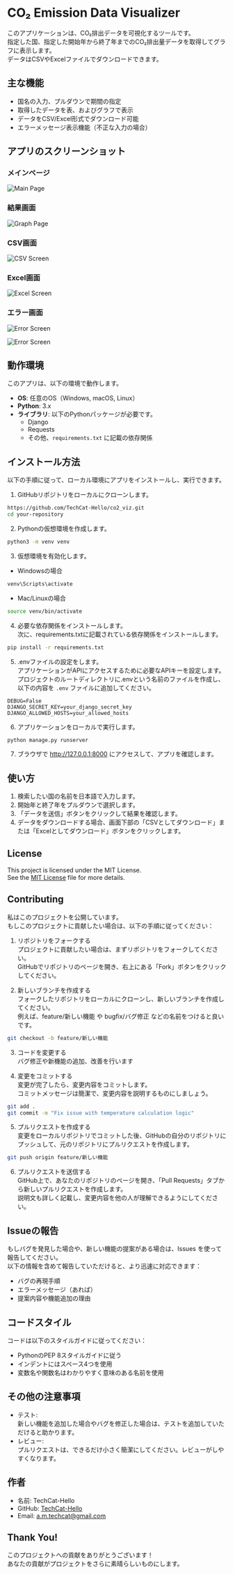# CO₂ Emission Data Visualizer  
このアプリケーションは、CO₂排出データを可視化するツールです。  
指定した国、指定した開始年から終了年までのCO₂排出量データを取得してグラフに表示します。  
データはCSVやExcelファイルでダウンロードできます。

## 主な機能
- 国名の入力、プルダウンで期間の指定
- 取得したデータを表、およびグラフで表示
- データをCSV/Excel形式でダウンロード可能
- エラーメッセージ表示機能（不正な入力の場合）

## アプリのスクリーンショット

### メインページ
![Main Page](image/main_co2viz_page.png)


### 結果画面
![Graph Page](image/graph_co2viz_page.png)


### CSV画面
![CSV Screen](image/csv_co2viz_view.png)


### Excel画面
![Excel Screen](image/excel_co2viz_view.png)


### エラー画面
![Error Screen](image/error_co2viz1_page.png)

![Error Screen](image/error_co2viz2_page.png)


## 動作環境
このアプリは、以下の環境で動作します。

- **OS**: 任意のOS（Windows, macOS, Linux）
- **Python**: 3.x
- **ライブラリ**: 以下のPythonパッケージが必要です。
  - Django
  - Requests
  - その他、`requirements.txt` に記載の依存関係


## インストール方法

以下の手順に従って、ローカル環境にアプリをインストールし、実行できます。

1. GitHubリポジトリをローカルにクローンします。
```bash  
https://github.com/TechCat-Hello/co2_viz.git  
cd your-repository
```

2. Pythonの仮想環境を作成します。  
```bash  
python3 -m venv venv
```

3. 仮想環境を有効化します。
- Windowsの場合
```bash  
venv\Scripts\activate
```

- Mac/Linuxの場合
```bash  
source venv/bin/activate
```

4. 必要な依存関係をインストールします。  
次に、requirements.txtに記載されている依存関係をインストールします。 
```bash  
pip install -r requirements.txt
```

5. .envファイルの設定をします。  
アプリケーションがAPIにアクセスするために必要なAPIキーを設定します。    
プロジェクトのルートディレクトリに.envという名前のファイルを作成し、以下の内容を `.env` ファイルに追加してください。  
```env
DEBUG=False
DJANGO_SECRET_KEY=your_django_secret_key
DJANGO_ALLOWED_HOSTS=your_allowed_hosts  
```

6. アプリケーションをローカルで実行します。  
```bash  
python manage.py runserver
```  

7. ブラウザで http://127.0.0.1:8000 にアクセスして、アプリを確認します。


## 使い方
1. 検索したい国の名前を日本語で入力します。
2. 開始年と終了年をプルダウンで選択します。
3. 「データを送信」ボタンをクリックして結果を確認します。
4. データをダウンロードする場合、画面下部の「CSVとしてダウンロード」または「Excelとしてダウンロード」ボタンをクリックします。

## License
This project is licensed under the MIT License.  
See the [MIT License](https://github.com/TechCat-Hello/co2_viz/blob/main/LICENSE) file for more details.

## Contributing
私はこのプロジェクトを公開しています。  
もしこのプロジェクトに貢献したい場合は、以下の手順に従ってください：  
1. リポジトリをフォークする   
プロジェクトに貢献したい場合は、まずリポジトリをフォークしてください。  
GitHubでリポジトリのページを開き、右上にある「Fork」ボタンをクリックしてください。  

2. 新しいブランチを作成する    
フォークしたリポジトリをローカルにクローンし、新しいブランチを作成してください。  
例えば、feature/新しい機能 や bugfix/バグ修正 などの名前をつけると良いです。  
```bash  
git checkout -b feature/新しい機能
```

3. コードを変更する    
バグ修正や新機能の追加、改善を行います

4. 変更をコミットする  
変更が完了したら、変更内容をコミットします。  
コミットメッセージは簡潔で、変更内容を説明するものにしましょう。  
```bash  
git add .
git commit -m "Fix issue with temperature calculation logic"
```

5. プルリクエストを作成する  
変更をローカルリポジトリでコミットした後、GitHubの自分のリポジトリにプッシュして、元のリポジトリにプルリクエストを作成します。  
```bash  
git push origin feature/新しい機能
```

6. プルリクエストを送信する  
GitHub上で、あなたのリポジトリのページを開き、「Pull Requests」タブから新しいプルリクエストを作成します。  
説明文も詳しく記載し、変更内容を他の人が理解できるようにしてください。  

## Issueの報告
もしバグを発見した場合や、新しい機能の提案がある場合は、Issues を使って報告してください。  
以下の情報を含めて報告していただけると、より迅速に対応できます：  
- バグの再現手順
- エラーメッセージ（あれば）
- 提案内容や機能追加の理由

## コードスタイル
コードは以下のスタイルガイドに従ってください：  
- PythonのPEP 8スタイルガイドに従う
- インデントにはスペース4つを使用
- 変数名や関数名はわかりやすく意味のある名前を使用

## その他の注意事項
- テスト:   
新しい機能を追加した場合やバグを修正した場合は、テストを追加していただけると助かります。
- レビュー:  
プルリクエストは、できるだけ小さく簡潔にしてください。レビューがしやすくなります。

## 作者
- 名前: TechCat-Hello  
- GitHub: [TechCat-Hello](https://github.com/TechCat-Hello)
- Email: a.m.techcat@gmail.com

## Thank You!
このプロジェクトへの貢献をありがとうございます！  
あなたの貢献がプロジェクトをさらに素晴らしいものにします。


